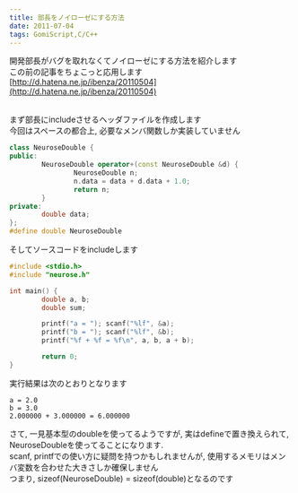 ```yaml
---
title: 部長をノイローゼにする方法
date: 2011-07-04
tags: GomiScript,C/C++
---
```


開発部長がバグを取れなくてノイローゼにする方法を紹介します<br />
この前の記事をちょこっと応用します<br />[http://d.hatena.ne.jp/ibenza/20110504](http://d.hatena.ne.jp/ibenza/20110504)

<br />まず部長にincludeさせるヘッダファイルを作成します<br />
今回はスペースの都合上, 必要なメンバ関数しか実装していません

```cpp
class NeuroseDouble {
public:
        NeuroseDouble operator+(const NeuroseDouble &d) {
                NeuroseDouble n;
                n.data = data + d.data + 1.0;
                return n;
        }
private:
        double data;
};
#define double NeuroseDouble
```

そしてソースコードをincludeします

```cpp
#include <stdio.h>
#include "neurose.h"

int main() {
        double a, b;
        double sum;

        printf("a = "); scanf("%lf", &a);
        printf("b = "); scanf("%lf", &b);
        printf("%f + %f = %f\n", a, b, a + b);

        return 0;
}
```

実行結果は次のとおりとなります

```
a = 2.0
b = 3.0
2.000000 + 3.000000 = 6.000000
```

さて, 一見基本型のdoubleを使ってるようですが, 実はdefineで置き換えられて, NeuroseDoubleを使ってることになります.<br />
scanf, printfでの使い方に疑問を持つかもしれませんが, 使用するメモリはメンバ変数を合わせた大きさしか確保しません<br />
つまり, sizeof(NeuroseDouble) = sizeof(double)となるのです

